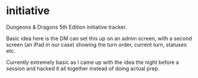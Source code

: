 # initiative

Dungeons & Dragons 5th Edition initiative tracker.

Basic idea here is the DM can set this up on an admin screen, with a second screen (an iPad in our case) showing the turn order, current turn, statuses etc.

Currently extremely basic as I came up with the idea the night before a session and hacked it all together instead of doing actual prep.
